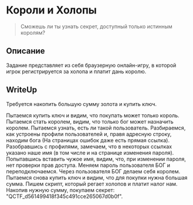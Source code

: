 Короли и Холопы
======
> Сможешь ли ты узнать секрет, доступный только истинным королям?

Описание
--------
Задание представляет из себя браузерную онлайн-игру, в которой игрок регистрируется за холопа и платит дань королю.

WriteUp
-------
Требуется накопить большую сумму золота и купить ключ.

Пытаемся купить ключ и видим, что покупать может только король. Пытаемся стать королем, видим, что только бог может назначить королем. Пытаемся узнать, есть ли такой пользователь. Разбираемся, как устроены профили пользователей и, правя адресную строку, находим бога (На страницах ошибок даже есть прямая ссылка). Разобравшись с профилями, замечаем, что в некоторых ссылках указано наше имя (в том числе и на странице изменения пароля). Попытавшись вставить чужое имя, видим, что, при изменении пароля, нет проверки прав доступа. Меняем пароль пользователя БОГ и переподключаемся. Через пользователя БОГ делаем себя королем. Пытаемся снова купить ключ и видим, что для покупки нужна большая сумма. Пишем скрипт, который регает холопов и платит налог нам. Накопив нужную сумму, покупаем секрет: "QCTF_d561499418f345c491cce265067d0b0f".